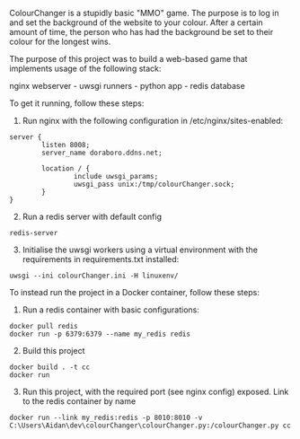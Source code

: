 ColourChanger is a stupidly basic "MMO" game. The purpose is to log in and set the background of the website to your
colour. After a certain amount of time, the person who has had the background be set to their colour for the longest
wins.

The purpose of this project was to build a web-based game that implements usage of the following stack:

nginx webserver - uwsgi runners - python app - redis database

To get it running, follow these steps:

1) Run nginx with the following configuration in /etc/nginx/sites-enabled:
```
server {
        listen 8008;
        server_name doraboro.ddns.net;

        location / {
                include uwsgi_params;
                uwsgi_pass unix:/tmp/colourChanger.sock;
        }
}
```

2) Run a redis server with default config
```
redis-server
```

3) Initialise the uwsgi workers using a virtual environment with the requirements in requirements.txt installed:
```
uwsgi --ini colourChanger.ini -H linuxenv/
```

To instead run the project in a Docker container, follow these steps:

1) Run a redis container with basic configurations:
```
docker pull redis
docker run -p 6379:6379 --name my_redis redis
```

2) Build this project
```
docker build . -t cc
docker run
```

3) Run this project, with the required port (see nginx config) exposed. Link to the redis container by name
```
docker run --link my_redis:redis -p 8010:8010 -v C:\Users\Aidan\dev\colourChanger\colourChanger.py:/colourChanger.py cc
```